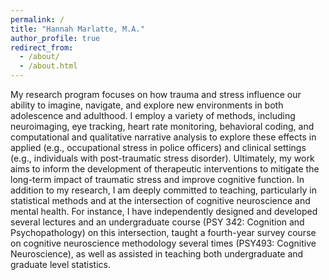 ```yaml
---
permalink: /
title: "Hannah Marlatte, M.A."
author_profile: true
redirect_from: 
  - /about/
  - /about.html
---
```


My research program focuses on how trauma and stress influence our ability to imagine, navigate, and explore new environments in both adolescence and adulthood. I employ a variety of methods, including neuroimaging, eye tracking, heart rate monitoring, behavioral coding, and computational and qualitative narrative analysis to explore these effects in applied (e.g., occupational stress in police officers) and clinical settings (e.g., individuals with post-traumatic stress disorder). Ultimately, my work aims to inform the development of therapeutic interventions to mitigate the long-term impact of traumatic stress and improve cognitive function. In addition to my research, I am deeply committed to teaching, particularly in statistical methods and at the intersection of cognitive neuroscience and mental health. For instance, I have independently designed and developed several lectures and an undergraduate course (PSY 342: Cognition and Psychopathology) on this intersection, taught a fourth-year survey course on cognitive neuroscience methodology several times (PSY493: Cognitive Neuroscience), as well as assisted in teaching both undergraduate and graduate level statistics.
